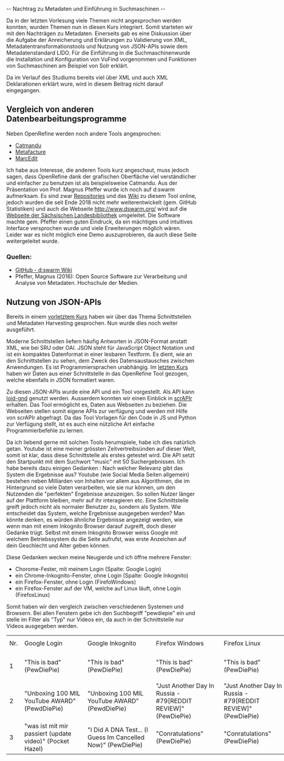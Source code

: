 -- Nachtrag zu Metadaten und Einführung in Suchmaschinen --

Da in der letzten Vorlesung viele Themen nicht angesprochen werden konnten, wurden Themen nun in diesen Kurs integriert. Somit starteten wir mit den Nachträgen zu Metadaten. Einerseits gab es eine Diskussion über die Aufgabe der Anreicherung und Erklärungen zu Validierung von XML, Metadatentransformationstools und Nutzung von JSON-APIs sowie dem Metadatenstandard LIDO. Für die Einführung in die Suchmaschinenwurde die Installation und Konfiguration von VuFind vorgenommen und Funktionen von Suchmaschinen am Beispiel von Solr erklärt.

Da im Verlauf des Studiums bereits viel über XML und auch XML Deklarationen erklärt wure, wird in diesem Beitrag nicht darauf eingegangen.

## Vergleich von anderen Datenbearbeitungsprogramme
Neben OpenRefine werden noch andere Tools angesprochen:
- [Catmandu](https://librecat.org)
- [Metafacture](https://github.com/metafacture/metafacture-core)
- [MarcEdit](https://marcedit.reeset.net)

Ich habe aus Interesse, die anderen Tools kurz angeschaut, muss jedoch sagen, dass OpenRefine dank der grafischen Oberfläche viel verständlicher und einfacher zu benutzen ist als beispielsweise Catmandu.
Aus der Präsentation von Prof. Magnus Pfeffer wurde ich noch auf d:swarm aufmerksam. Es sind zwar [Repositories](https://github.com/dswarm) und das [Wiki](https://github.com/dswarm/dswarm-documentation/wiki) zu diesem Tool online, jedoch wurden die seit Ende 2018 nicht mehr weiterentwickelt (gem. GitHub Statistiken) und auch die Webseite <http://www.dswarm.org/> wird auf die [Webseite der Sächsischen Landesbibliothek](https://www.slub-dresden.de/ueber-uns/projekte/juengst-abgeschlossene-projekte/archiv/) umgeleitet. Die Software machte gem. Pfeffer einen guten Eindruck, da ein mächtiges und intuitives Interface versprochen wurde und viele Erweiterungen möglich wären. Leider war es nicht möglich eine Demo auszuprobieren, da auch diese Seite weitergeleitet wurde.

### Quellen:
- [GitHub - d:swarm Wiki](https://github.com/dswarm/dswarm-documentation/wiki)
- Pfeffer, Magnus (2016): Open Source Software zur Verarbeitung und Analyse von Metadaten. Hochschule der Medien.


## Nutzung von JSON-APIs
Bereits in einem [vorletztem Kurs](https://tinablabla.github.io/bainotes/2020/10/30/Metadata-Harvesting.html) haben wir über das Thema Schnittstellen und Metadaten Harvesting gesprochen. Nun wurde dies noch weiter ausgeführt.

Moderne Schnittstellen liefern häufig Antworten in JSON-Format anstatt XML, wie bei SRU oder OAI. JSON steht für JavaScript Object Notation und ist ein kompaktes Datenformat in einer lesbaren Textform. Es dient, wie an den Schnittstellen zu sehen, dem Zweck des Datensaustausches zwischen Anwendungen. Es ist Programmiersprachen unabhängig. Im [letzten Kurs](https://tinablabla.github.io/bainotes/2020/11/20/OpenRefine.html) haben wir Daten aus einer Schnittstelle in das OpenRefine Tool gezogen, welche ebenfalls in JSON formatiert waren.

Zu diesen JSON-APIs wurde eine API und ein Tool vorgestellt. Als API kann [loid-gnd](https://lobid.org/gnd/api) genutzt werden. Ausserdem konnten wir einen Einblick in [scrAPIr](https://scrapir.org) erhalten. Das Tool ermöglicht es, Daten aus Webseiten zu beziehen. Die Webseiten stellen somit eigene APIs zur verfügung und werden mit Hilfe von scrAPIr abgefragt. Da das Tool Vorlagen für den Code in JS und Python zur Verfügung stellt, ist es auch eine nützliche Art einfache Programmierbefehle zu lernen.

Da ich liebend gerne mit solchen Tools herumspiele, habe ich dies natürlich getan. Youtube ist eine meiner grössten Zeitvertreibsünden auf dieser Welt, somit ist klar, dass diese Schnittstelle als erstes getestet wird. Die API setzt den Startpunkt mit dem Suchwort "music" mit 50 Suchergebnissen. Ich habe bereits dazu einigen Gedanken : Nach welcher Relevanz gibt das System die Ergebnisse aus? Youtube (wie Social Media Seiten allgemein) bestehen neben Milliarden von Inhalten vor allem aus Algorithmen, die im Hintergrund so viele Daten verarbeiten, wie sie nur können, um den Nutzenden die "perfekten" Ergebnisse anzuzeigen. So sollen Nutzer länger auf der Plattform bleiben, mehr auf ihr interagieren etc. Eine Schnittstelle greift jedoch nicht als normaler Benutzer zu, sondern als System. Wie entscheidet das System, welche Ergebnisse ausgegeben werden? Man könnte denken, es würden ähnliche Ergebnisse angezeigt werden, wie wenn man mit einem Inkognito Browser darauf zugreift, doch dieser Gedanke trügt. Selbst mit einem Inkognito Browser weiss Google mit welchem Betriebssystem du die Seite aufrufst, was erste Anzeichen auf dein Geschlecht und Alter geben können.

Diese Gedanken wecken meine Neugierde und ich öffne mehrere Fenster:
- Chorome-Fester, mit meinem Login (Spalte: Google Login)
- ein Chrome-Inkognito-Fenster, ohne Login (Spalte: Google Inkognito)
- ein Firefox-Fenster, ohne Login (FirefoWindows)
- ein Firefox-Fenster auf der VM, welche auf Linux läuft, ohne Login (FirefoxLinux)

Somit haben wir den vergleich zwischen verschiedenen Systemen und Browsern. Bei allen Fenstern gebe ich den Suchbegriff "pewdiepie" ein und stelle im Filter als "Typ" nur Videos ein, da auch in der Schnittstelle nur Videos ausgegeben werden.

<table style="width: 923px;">
<tbody>
<tr style="height: 43px;">
<td style="height: 43px; width: 25px;">Nr.</td>
<td style="height: 43px; width: 210px;">Google&nbsp;Login</td>
<td style="height: 43px; width: 210px;">Google&nbsp;Inkognito</td>
<td style="height: 43px; width: 210px;">Firefox Windows</td>
<td style="height: 43px; width: 210px;">Firefox Linux</td>
<td style="height: 43px; width: 210px;">scrAPIr</td>
</tr>
<tr style="height: 43px;">
<td style="height: 43px; width: 25px;">1</td>
<td style="height: 43px; width: 210px;">
<p>"This is bad" (PewDiePie)</p>
</td>
<td style="height: 43px; width: 210px;">"This is bad" (PewDiePie)</td>
<td style="height: 43px; width: 210px;">"This is bad" (PewDiePie)</td>
<td style="height: 43px; width: 210px;">"This is bad" (PewDiePie)</td>
<td style="height: 43px; width: 210px;">"This is bad" (PewDiePie)</td>
</tr>
<tr style="height: 43px;">
<td style="height: 43px; width: 25px;">2</td>
<td style="height: 43px; width: 210px;">"Unboxing 100 MIL YouTube AWARD" (PewdDiePie)</td>
<td style="height: 43px; width: 210px;">"Unboxing 100 MIL YouTube AWARD" (PewdDiePie)</td>
<td style="height: 43px; width: 210px;">"Just Another Day In Russia - #79[REDDIT REVIEW]" (PewDiePie)</td>
<td style="height: 43px; width: 210px;">"Just Another Day In Russia - #79[REDDIT REVIEW]" (PewDiePie)</td>
<td style="height: 43px; width: 210px;">"Conratulations" (PewDiePie)</td>
</tr>
<tr style="height: 43px;">
<td style="height: 43px; width: 25px;">3</td>
<td style="height: 43px; width: 210px;">"was ist mit mir passiert (update video)" (Pocket Hazel)</td>
<td style="height: 43px; width: 210px;">"I Did A DNA Test... (I Guess Im Cancelled Now)" (PewDiePie)</td>
<td style="height: 43px; width: 210px;">"Conratulations" (PewDiePie)</td>
<td style="height: 43px; width: 210px;">"Conratulations" (PewDiePie)</td>
<td style="height: 43px; width: 210px;">"Uh oh..." (PewDiePie)</td>
</tr>
</tbody>
</table>
